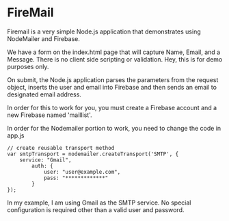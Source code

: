 FireMail
=======

Firemail is a very simple Node.js application that 
demonstrates using NodeMailer and Firebase.

We have a form on the index.html page that will capture
Name, Email, and a Message. There is no client side scripting
or validation. Hey, this is for demo purposes only. 

On submit, the Node.js application parses the parameters 
from the request object, inserts the user and email into Firebase
and then sends an email to designated email address.

In order for this to work for you, you must create a
Firebase account and a new Firebase named 'maillist'.

In order for the Nodemailer portion to work, you need to
change the code in app.js 

    // create reusable transport method
    var smtpTransport = nodemailer.createTransport('SMTP', {
        service: "Gmail",
            auth: {
                user: "user@example.com",
                pass: "*************"
            }
    });


In my example, I am using Gmail as the SMTP service. No special
configuration is required other than a valid user and password.


